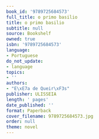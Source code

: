 ```yaml
---
book_id: '9789725684573'
full_title: o primo basilio
title: o primo basilio
subtitle: null
source: Bookshelf
owned: true
isbn: '9789725684573'
language:
- Portuguese
do_not_update:
- language
topics:
- ''
authors:
- "E\xE7a de Queir\xF3s"
publisher: ULISSEIA
length: ' pages'
date_published: ''
format: Paperback
cover_filename: 9789725684573.jpg
order: null
theme: novel
---
```


